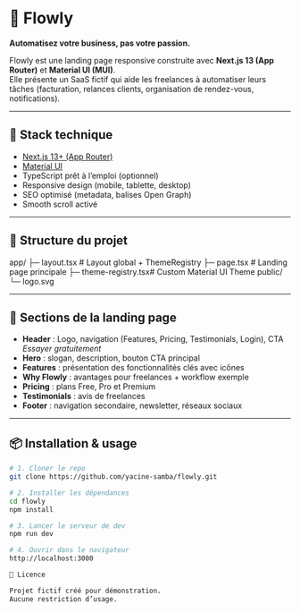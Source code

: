 # 🌊 Flowly

**Automatisez votre business, pas votre passion.**

Flowly est une landing page responsive construite avec **Next.js 13 (App Router)** et **Material UI (MUI)**.  
Elle présente un SaaS fictif qui aide les freelances à automatiser leurs tâches (facturation, relances clients, organisation de rendez-vous, notifications).

---

## 🚀 Stack technique

- [Next.js 13+ (App Router)](https://nextjs.org/)
- [Material UI](https://mui.com/)
- TypeScript prêt à l’emploi (optionnel)
- Responsive design (mobile, tablette, desktop)
- SEO optimisé (metadata, balises Open Graph)
- Smooth scroll activé

---

## 📂 Structure du projet

app/
├─ layout.tsx # Layout global + ThemeRegistry
├─ page.tsx # Landing page principale
├─ theme-registry.tsx# Custom Material UI Theme
public/
└─ logo.svg


---

## 🎨 Sections de la landing page

- **Header** : Logo, navigation (Features, Pricing, Testimonials, Login), CTA *Essayer gratuitement*
- **Hero** : slogan, description, bouton CTA principal
- **Features** : présentation des fonctionnalités clés avec icônes
- **Why Flowly** : avantages pour freelances + workflow exemple
- **Pricing** : plans Free, Pro et Premium
- **Testimonials** : avis de freelances
- **Footer** : navigation secondaire, newsletter, réseaux sociaux

---

## 📦 Installation & usage

```bash
# 1. Cloner le repo
git clone https://github.com/yacine-samba/flowly.git

# 2. Installer les dépendances
cd flowly
npm install

# 3. Lancer le serveur de dev
npm run dev

# 4. Ouvrir dans le navigateur
http://localhost:3000

📜 Licence

Projet fictif créé pour démonstration.
Aucune restriction d’usage.